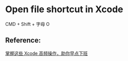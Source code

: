 # Open file shortcut in Xcode

CMD + Shift + 字母 O

## Reference: 

[掌握这些 Xcode 高频操作，助你早点下班](https://blog.ficowshen.com/page/post/44)

